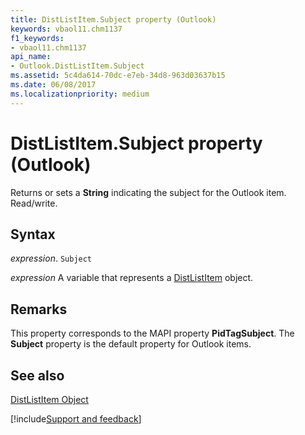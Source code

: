 ```yaml
---
title: DistListItem.Subject property (Outlook)
keywords: vbaol11.chm1137
f1_keywords:
- vbaol11.chm1137
api_name:
- Outlook.DistListItem.Subject
ms.assetid: 5c4da614-70dc-e7eb-34d8-963d03637b15
ms.date: 06/08/2017
ms.localizationpriority: medium
---
```



# DistListItem.Subject property (Outlook)

Returns or sets a **String** indicating the subject for the Outlook item. Read/write.


## Syntax

_expression_. `Subject`

_expression_ A variable that represents a [DistListItem](Outlook.DistListItem.md) object.


## Remarks

This property corresponds to the MAPI property **PidTagSubject**. The **Subject** property is the default property for Outlook items.


## See also


[DistListItem Object](Outlook.DistListItem.md)

[!include[Support and feedback](~/includes/feedback-boilerplate.md)]